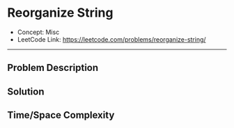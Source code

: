 # Reorganize String

- Concept: Misc
- LeetCode Link: https://leetcode.com/problems/reorganize-string/

---

## Problem Description

## Solution

## Time/Space Complexity

